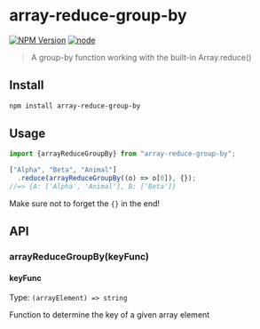 # array-reduce-group-by

[![NPM Version](https://img.shields.io/npm/v/array-reduce-group-by.svg)](https://www.npmjs.com/package/array-reduce-group-by)
[![node](https://img.shields.io/node/v/array-reduce-group-by.svg)](https://www.npmjs.com/package/array-reduce-group-by)

> A group-by function working with the built-in Array.reduce()

## Install

```bash
npm install array-reduce-group-by
```

## Usage

```js
import {arrayReduceGroupBy} from "array-reduce-group-by";

["Alpha", "Beta", "Animal"]
  .reduce(arrayReduceGroupBy((o) => o[0]), {});
//=> {A: ['Alpha', 'Animal'], B: ['Beta']}
```

Make sure not to forget the `{}` in the end!

## API

### arrayReduceGroupBy(keyFunc)

#### keyFunc

Type: `(arrayElement) => string`

Function to determine the key of a given array element
